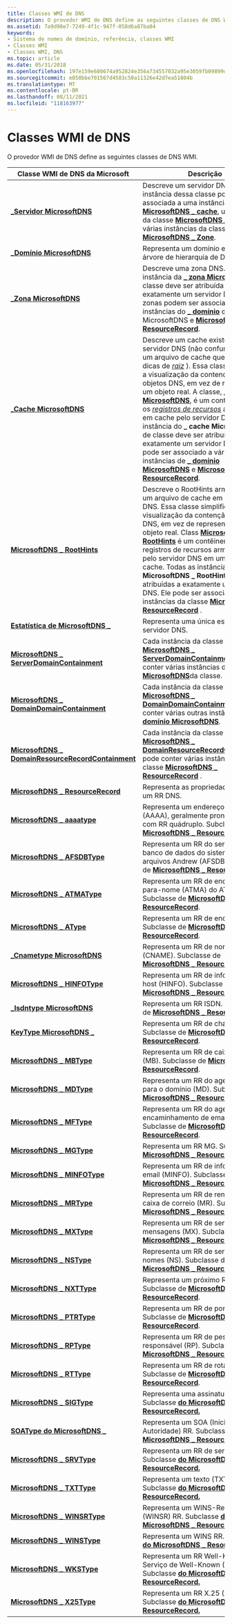```yaml
---
title: Classes WMI de DNS
description: O provedor WMI de DNS define as seguintes classes de DNS WMI.
ms.assetid: 7a9d98e7-7249-4f1c-947f-058d6a87ba04
keywords:
- Sistema de nomes de domínio, referência, classes WMI
- Classes WMI
- Classes WMI, DNS
ms.topic: article
ms.date: 05/31/2018
ms.openlocfilehash: 197e159e680674a952824e356a734557032a95e3059fb09899dee0b3a2df29ce
ms.sourcegitcommit: e858bbe701567d4583c50a11326e42d7ea51804b
ms.translationtype: MT
ms.contentlocale: pt-BR
ms.lasthandoff: 08/11/2021
ms.locfileid: "118163977"
---
```

# <a name="dns-wmi-classes"></a>Classes WMI de DNS

O provedor WMI de DNS define as seguintes classes de DNS WMI.



| Classe WMI de DNS da Microsoft                                                                               | Descrição                                                                                                                                                                                                                                                                                                                                                                                                                                                                                                                                                                                                                                                                                                  |
|-------------------------------------------------------------------------------------------------------|--------------------------------------------------------------------------------------------------------------------------------------------------------------------------------------------------------------------------------------------------------------------------------------------------------------------------------------------------------------------------------------------------------------------------------------------------------------------------------------------------------------------------------------------------------------------------------------------------------------------------------------------------------------------------------------------------------------|
| [**\_Servidor MicrosoftDNS**](microsoftdns-server.md)                                                   | Descreve um servidor DNS. Cada instância dessa classe pode ser associada a uma instância da classe [**MicrosoftDNS \_ cache**](microsoftdns-cache.md), uma instância da classe [**MicrosoftDNS \_ RootHints**](microsoftdns-roothints.md)e várias instâncias da classe [**MicrosoftDNS \_ Zone**](microsoftdns-zone.md).                                                                                                                                                                                                                                                                                                                                                                                       |
| [**\_Domínio MicrosoftDNS**](microsoftdns-domain.md)                                                   | Representa um domínio em uma árvore de hierarquia de DNS.                                                                                                                                                                                                                                                                                                                                                                                                                                                                                                                                                                                                                                                                 |
| [**\_Zona MicrosoftDNS**](microsoftdns-zone.md)                                                       | Descreve uma zona DNS. Cada instância da [**\_ zona MicrosoftDNS**](microsoftdns-zone.md) de classe deve ser atribuída a exatamente um servidor DNS. As zonas podem ser associadas a várias instâncias do [**\_ domínio**](microsoftdns-domain.md) de classes MicrosoftDNS e [**MicrosoftDNS \_ ResourceRecord**](microsoftdns-resourcerecord.md).                                                                                                                                                                                                                                                                                                                                                                    |
| [**\_Cache MicrosoftDNS**](microsoftdns-cache.md)                                                     | Descreve um cache existente em um servidor DNS (não confunda isso com um arquivo de cache que contém dicas de [*raiz*](r-gly.md) ). Essa classe simplifica a visualização da contenção de objetos DNS, em vez de representar um objeto real. A classe, [**\_ cache MicrosoftDNS**](microsoftdns-cache.md), é um contêiner para os [*registros de recursos*](r-gly.md) armazenados em cache pelo servidor DNS. Cada instância do **\_ cache MicrosoftDNS** de classe deve ser atribuída a exatamente um servidor DNS. Ele pode ser associado a várias instâncias de [**\_ domínio MicrosoftDNS**](microsoftdns-domain.md) e [**MicrosoftDNS \_ ResourceRecord**](microsoftdns-resourcerecord.md). |
| [**MicrosoftDNS \_ RootHints**](microsoftdns-roothints.md)                                             | Descreve o RootHints armazenado em um arquivo de cache em um servidor DNS. Essa classe simplifica a visualização da contenção de objetos DNS, em vez de representar um objeto real. Class [**MicrosoftDNS \_ RootHints**](microsoftdns-roothints.md) é um contêiner para os registros de recursos armazenados pelo servidor DNS em um arquivo de cache. Todas as instâncias da classe **MicrosoftDNS \_ RootHints** devem ser atribuídas a exatamente um servidor DNS. Ele pode ser associado a várias instâncias da classe [**MicrosoftDNS \_ ResourceRecord**](microsoftdns-resourcerecord.md) .                                                                                                                                               |
| [**Estatística de MicrosoftDNS \_**](microsoftdns-statistic.md)                                             | Representa uma única estatística do servidor DNS.                                                                                                                                                                                                                                                                                                                                                                                                                                                                                                                                                                                                                                                                    |
| [**MicrosoftDNS \_ ServerDomainContainment**](microsoftdns-serverdomaincontainment.md)                 | Cada instância da classe [**MicrosoftDNS \_ ServerDomainContainment**](microsoftdns-serverdomaincontainment.md) pode conter várias instâncias do [**\_ domínio MicrosoftDNS**](microsoftdns-domain.md)da classe.                                                                                                                                                                                                                                                                                                                                                                                                                                                                                           |
| [**MicrosoftDNS \_ DomainDomainContainment**](microsoftdns-domaindomaincontainment.md)                 | Cada instância da classe [**MicrosoftDNS \_ DomainDomainContainment**](microsoftdns-domaindomaincontainment.md) pode conter várias outras instâncias do [**\_ domínio MicrosoftDNS**](microsoftdns-domain.md).                                                                                                                                                                                                                                                                                                                                                                                                                                                                                               |
| [**MicrosoftDNS \_ DomainResourceRecordContainment**](microsoftdns-domainresourcerecordcontainment.md) | Cada instância da classe [**MicrosoftDNS \_ DomainResourceRecordContainment**](microsoftdns-domainresourcerecordcontainment.md) pode conter várias instâncias da classe [**MicrosoftDNS \_ ResourceRecord**](microsoftdns-resourcerecord.md) .                                                                                                                                                                                                                                                                                                                                                                                                                                                           |
| [**MicrosoftDNS \_ ResourceRecord**](microsoftdns-resourcerecord.md)                                   | Representa as propriedades gerais de um RR DNS.                                                                                                                                                                                                                                                                                                                                                                                                                                                                                                                                                                                                                                                               |
| [**MicrosoftDNS \_ aaaatype**](microsoftdns-aaaatype.md)                                               | Representa um endereço IPv6 (AAAA), geralmente pronuncia-se com RR quádruplo. Subclasse de [**MicrosoftDNS \_ ResourceRecord**](microsoftdns-resourcerecord.md).                                                                                                                                                                                                                                                                                                                                                                                                                                                                                                                                                             |
| [**MicrosoftDNS \_ AFSDBType**](microsoftdns-afsdbtype.md)                                             | Representa um RR do servidor de banco de dados do sistema de arquivos Andrew (AFSDB). Subclasse de [**MicrosoftDNS \_ ResourceRecord**](microsoftdns-resourcerecord.md).                                                                                                                                                                                                                                                                                                                                                                                                                                                                                                                                                                |
| [**MicrosoftDNS \_ ATMAType**](microsoftdns-atmatype.md)                                               | Representa um RR de endereço-para-nome (ATMA) do ATM. Subclasse de [**MicrosoftDNS \_ ResourceRecord**](microsoftdns-resourcerecord.md).                                                                                                                                                                                                                                                                                                                                                                                                                                                                                                                                                                                |
| [**MicrosoftDNS \_ AType**](microsoftdns-atype.md)                                                     | Representa um RR de endereço (A). Subclasse de [**MicrosoftDNS \_ ResourceRecord**](microsoftdns-resourcerecord.md).                                                                                                                                                                                                                                                                                                                                                                                                                                                                                                                                                                                               |
| [**\_Cnametype MicrosoftDNS**](microsoftdns-cnametype.md)                                             | Representa um RR de nome canônico (CNAME). Subclasse de [**MicrosoftDNS \_ ResourceRecord**](microsoftdns-resourcerecord.md).                                                                                                                                                                                                                                                                                                                                                                                                                                                                                                                                                                                     |
| [**MicrosoftDNS \_ HINFOType**](microsoftdns-hinfotype.md)                                             | Representa um RR de informações de host (HINFO). Subclasse de [**MicrosoftDNS \_ ResourceRecord**](microsoftdns-resourcerecord.md).                                                                                                                                                                                                                                                                                                                                                                                                                                                                                                                                                                                   |
| [**\_Isdntype MicrosoftDNS**](microsoftdns-isdntype.md)                                               | Representa um RR ISDN. Subclasse de [**MicrosoftDNS \_ ResourceRecord**](microsoftdns-resourcerecord.md).                                                                                                                                                                                                                                                                                                                                                                                                                                                                                                                                                                                                      |
| [**KeyType MicrosoftDNS \_**](microsoftdns-keytype.md)                                                 | Representa um RR de chave. Subclasse de [**MicrosoftDNS \_ ResourceRecord**](microsoftdns-resourcerecord.md).                                                                                                                                                                                                                                                                                                                                                                                                                                                                                                                                                                                                        |
| [**MicrosoftDNS \_ MBType**](microsoftdns-mbtype.md)                                                   | Representa um RR de caixa de correio (MB). Subclasse de [**MicrosoftDNS \_ ResourceRecord**](microsoftdns-resourcerecord.md).                                                                                                                                                                                                                                                                                                                                                                                                                                                                                                                                                                                               |
| [**MicrosoftDNS \_ MDType**](microsoftdns-mdtype.md)                                                   | Representa um RR do agente de email para o domínio (MD). Subclasse de [**MicrosoftDNS \_ ResourceRecord**](microsoftdns-resourcerecord.md).                                                                                                                                                                                                                                                                                                                                                                                                                                                                                                                                                                                 |
| [**MicrosoftDNS \_ MFType**](microsoftdns-mftype.md)                                                   | Representa um RR do agente de encaminhamento de email (MF). Subclasse de [**MicrosoftDNS \_ ResourceRecord**](microsoftdns-resourcerecord.md).                                                                                                                                                                                                                                                                                                                                                                                                                                                                                                                                                                      |
| [**MicrosoftDNS \_ MGType**](microsoftdns-mgtype.md)                                                   | Representa um RR MG. Subclasse de [**MicrosoftDNS \_ ResourceRecord**](microsoftdns-resourcerecord.md).                                                                                                                                                                                                                                                                                                                                                                                                                                                                                                                                                                                                        |
| [**MicrosoftDNS \_ MINFOType**](microsoftdns-minfotype.md)                                             | Representa um RR de informações de email (MINFO). Subclasse de [**MicrosoftDNS \_ ResourceRecord**](microsoftdns-resourcerecord.md).                                                                                                                                                                                                                                                                                                                                                                                                                                                                                                                                                                                  |
| [**MicrosoftDNS \_ MRType**](microsoftdns-mrtype.md)                                                   | Representa um RR de renomeação de caixa de correio (MR). Subclasse de [**MicrosoftDNS \_ ResourceRecord**](microsoftdns-resourcerecord.md).                                                                                                                                                                                                                                                                                                                                                                                                                                                                                                                                                                                        |
| [**MicrosoftDNS \_ MXType**](microsoftdns-mxtype.md)                                                   | Representa um RR de servidor de mensagens (MX). Subclasse de [**MicrosoftDNS \_ ResourceRecord**](microsoftdns-resourcerecord.md).                                                                                                                                                                                                                                                                                                                                                                                                                                                                                                                                                                                        |
| [**MicrosoftDNS \_ NSType**](microsoftdns-nstype.md)                                                   | Representa um RR de servidor de nomes (NS). Subclasse de [**MicrosoftDNS \_ ResourceRecord**](microsoftdns-resourcerecord.md).                                                                                                                                                                                                                                                                                                                                                                                                                                                                                                                                                                                           |
| [**MicrosoftDNS \_ NXTType**](microsoftdns-nxttype.md)                                                 | Representa um próximo RR (NXT). Subclasse de [**MicrosoftDNS \_ ResourceRecord**](microsoftdns-resourcerecord.md).                                                                                                                                                                                                                                                                                                                                                                                                                                                                                                                                                                                                 |
| [**MicrosoftDNS \_ PTRType**](microsoftdns-ptrtype.md)                                                 | Representa um RR de ponteiro (PTR). Subclasse de [**MicrosoftDNS \_ ResourceRecord**](microsoftdns-resourcerecord.md).                                                                                                                                                                                                                                                                                                                                                                                                                                                                                                                                                                                              |
| [**MicrosoftDNS \_ RPType**](microsoftdns-rptype.md)                                                   | Representa um RR de pessoa responsável (RP). Subclasse de [**MicrosoftDNS \_ ResourceRecord**](microsoftdns-resourcerecord.md).                                                                                                                                                                                                                                                                                                                                                                                                                                                                                                                                                                                    |
| [**MicrosoftDNS \_ RTType**](microsoftdns-rttype.md)                                                   | Representa um RR de rota para (RT). Subclasse de [**MicrosoftDNS \_ ResourceRecord**](microsoftdns-resourcerecord.md).                                                                                                                                                                                                                                                                                                                                                                                                                                                                                                                                                                                         |
| [**MicrosoftDNS \_ SIGType**](microsoftdns-sigtype.md)                                                 | Representa uma assinatura (SIG) RR. Subclasse [**do MicrosoftDNS \_ ResourceRecord.**](microsoftdns-resourcerecord.md)                                                                                                                                                                                                                                                                                                                                                                                                                                                                                                                                                                                            |
| [**SOAType do MicrosoftDNS \_**](microsoftdns-soatype.md)                                                 | Representa um SOA (Início de Autoridade) RR. Subclasse [**do MicrosoftDNS \_ ResourceRecord.**](microsoftdns-resourcerecord.md)                                                                                                                                                                                                                                                                                                                                                                                                                                                                                                                                                                                   |
| [**MicrosoftDNS \_ SRVType**](microsoftdns-srvtype.md)                                                 | Representa um RR de serviço (SRV). Subclasse [**do MicrosoftDNS \_ ResourceRecord.**](microsoftdns-resourcerecord.md)                                                                                                                                                                                                                                                                                                                                                                                                                                                                                                                                                                                              |
| [**MicrosoftDNS \_ TXTType**](microsoftdns-txttype.md)                                                 | Representa um texto (TXT) RR. Subclasse [**do MicrosoftDNS \_ ResourceRecord.**](microsoftdns-resourcerecord.md)                                                                                                                                                                                                                                                                                                                                                                                                                                                                                                                                                                                                 |
| [**MicrosoftDNS \_ WINSRType**](microsoftdns-winsrtype.md)                                             | Representa um WINS-Reverse (WINSR) RR. Subclasse [**do MicrosoftDNS \_ ResourceRecord.**](microsoftdns-resourcerecord.md)                                                                                                                                                                                                                                                                                                                                                                                                                                                                                                                                                                                       |
| [**MicrosoftDNS \_ WINSType**](microsoftdns-winstype.md)                                               | Representa um WINS RR. Subclasse [**do MicrosoftDNS \_ ResourceRecord.**](microsoftdns-resourcerecord.md)                                                                                                                                                                                                                                                                                                                                                                                                                                                                                                                                                                                                       |
| [**MicrosoftDNS \_ WKSType**](microsoftdns-wkstype.md)                                                 | Representa um RR Well-Known Serviço de Well-Known (WKS). Subclasse [**do MicrosoftDNS \_ ResourceRecord.**](microsoftdns-resourcerecord.md)                                                                                                                                                                                                                                                                                                                                                                                                                                                                                                                                                                                   |
| [**MicrosoftDNS \_ X25Type**](microsoftdns-x25type.md)                                                 | Representa um RR X.25 (X25). Subclasse [**do MicrosoftDNS \_ ResourceRecord.**](microsoftdns-resourcerecord.md)                                                                                                                                                                                                                                                                                                                                                                                                                                                                                                                                                                                                |



 

 

 




